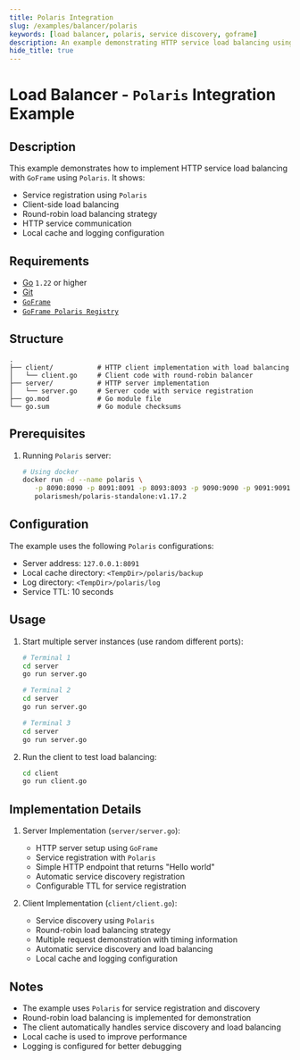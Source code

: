 ```yaml
---
title: Polaris Integration
slug: /examples/balancer/polaris
keywords: [load balancer, polaris, service discovery, goframe]
description: An example demonstrating HTTP service load balancing using `Polaris` in `GoFrame`
hide_title: true
---
```


# Load Balancer - `Polaris` Integration Example

## Description

This example demonstrates how to implement HTTP service load balancing with `GoFrame` using `Polaris`. It shows:
- Service registration using `Polaris`
- Client-side load balancing
- Round-robin load balancing strategy
- HTTP service communication
- Local cache and logging configuration

## Requirements

- [Go](https://golang.org/dl/) `1.22` or higher
- [Git](https://git-scm.com/downloads)
- [`GoFrame`](https://goframe.org)
- [`GoFrame Polaris Registry`](https://github.com/gogf/gf/tree/master/contrib/registry/polaris)

## Structure

```text
.
├── client/           # HTTP client implementation with load balancing
│   └── client.go     # Client code with round-robin balancer
├── server/           # HTTP server implementation
│   └── server.go     # Server code with service registration
├── go.mod            # Go module file
└── go.sum            # Go module checksums
```

## Prerequisites

1. Running `Polaris` server:
   ```bash
   # Using docker
   docker run -d --name polaris \
      -p 8090:8090 -p 8091:8091 -p 8093:8093 -p 9090:9090 -p 9091:9091 \
      polarismesh/polaris-standalone:v1.17.2
   ```

## Configuration

The example uses the following `Polaris` configurations:
- Server address: `127.0.0.1:8091`
- Local cache directory: `<TempDir>/polaris/backup`
- Log directory: `<TempDir>/polaris/log`
- Service TTL: 10 seconds

## Usage

1. Start multiple server instances (use random different ports):
   ```bash
   # Terminal 1
   cd server
   go run server.go

   # Terminal 2
   cd server
   go run server.go

   # Terminal 3
   cd server
   go run server.go
   ```

2. Run the client to test load balancing:
   ```bash
   cd client
   go run client.go
   ```

## Implementation Details

1. Server Implementation (`server/server.go`):
   - HTTP server setup using `GoFrame`
   - Service registration with `Polaris`
   - Simple HTTP endpoint that returns "Hello world"
   - Automatic service discovery registration
   - Configurable TTL for service registration

2. Client Implementation (`client/client.go`):
   - Service discovery using `Polaris`
   - Round-robin load balancing strategy
   - Multiple request demonstration with timing information
   - Automatic service discovery and load balancing
   - Local cache and logging configuration

## Notes

- The example uses `Polaris` for service registration and discovery
- Round-robin load balancing is implemented for demonstration
- The client automatically handles service discovery and load balancing
- Local cache is used to improve performance
- Logging is configured for better debugging
